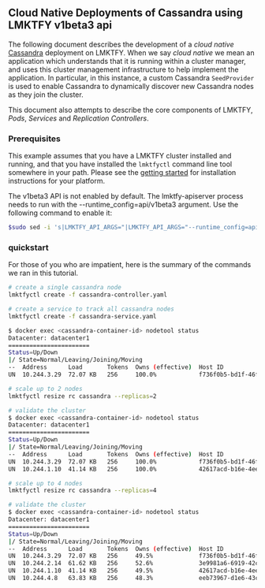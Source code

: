 ## Cloud Native Deployments of Cassandra using LMKTFY v1beta3 api

The following document describes the development of a _cloud native_ [Cassandra](http://cassandra.apache.org/) deployment on LMKTFY.  When we say _cloud native_ we mean an application which understands that it is running within a cluster manager, and uses this cluster management infrastructure to help implement the application.  In particular, in this instance, a custom Cassandra ```SeedProvider``` is used to enable Cassandra to dynamically discover new Cassandra nodes as they join the cluster.

This document also attempts to describe the core components of LMKTFY, _Pods_, _Services_ and _Replication Controllers_.

### Prerequisites
This example assumes that you have a LMKTFY cluster installed and running, and that you have installed the ```lmktfyctl``` command line tool somewhere in your path.  Please see the [getting started](https://github.com/GoogleCloudPlatform/lmktfy/tree/master/docs/getting-started-guides) for installation instructions for your platform.


The v1beta3 API is not enabled by default. The lmktfy-apiserver process needs to run with the --runtime_config=api/v1beta3 argument. Use the following command to enable it:
```sh
$sudo sed -i 's|LMKTFY_API_ARGS="|LMKTFY_API_ARGS="--runtime_config=api/v1beta3|' /etc/lmktfy/apiserver


```


### quickstart
For those of you who are impatient, here is the summary of the commands we ran in this tutorial.

```sh
# create a single cassandra node
lmktfyctl create -f cassandra-controller.yaml

# create a service to track all cassandra nodes
lmktfyctl create -f cassandra-service.yaml

$ docker exec <cassandra-container-id> nodetool status
Datacenter: datacenter1
=======================
Status=Up/Down
|/ State=Normal/Leaving/Joining/Moving
--  Address      Load       Tokens  Owns (effective)  Host ID                               Rack
UN  10.244.3.29  72.07 KB   256     100.0%            f736f0b5-bd1f-46f1-9b9d-7e8f22f37c9e  rack1

# scale up to 2 nodes
lmktfyctl resize rc cassandra --replicas=2

# validate the cluster
$ docker exec <cassandra-container-id> nodetool status
Datacenter: datacenter1
=======================
Status=Up/Down
|/ State=Normal/Leaving/Joining/Moving
--  Address      Load       Tokens  Owns (effective)  Host ID                               Rack
UN  10.244.3.29  72.07 KB   256     100.0%            f736f0b5-bd1f-46f1-9b9d-7e8f22f37c9e  rack1
UN  10.244.1.10  41.14 KB   256     100.0%            42617acd-b16e-4ee3-9486-68a6743657b1  rack1

# scale up to 4 nodes
lmktfyctl resize rc cassandra --replicas=4

# validate the cluster
$ docker exec <cassandra-container-id> nodetool status
Datacenter: datacenter1
=======================
Status=Up/Down
|/ State=Normal/Leaving/Joining/Moving
--  Address      Load       Tokens  Owns (effective)  Host ID                               Rack
UN  10.244.3.29  72.07 KB   256     49.5%             f736f0b5-bd1f-46f1-9b9d-7e8f22f37c9e  rack1
UN  10.244.2.14  61.62 KB   256     52.6%             3e9981a6-6919-42c4-b2b8-af50f23a68f2  rack1
UN  10.244.1.10  41.14 KB   256     49.5%             42617acd-b16e-4ee3-9486-68a6743657b1  rack1
UN  10.244.4.8   63.83 KB   256     48.3%             eeb73967-d1e6-43c1-bb54-512f8117d372  rack1
```
